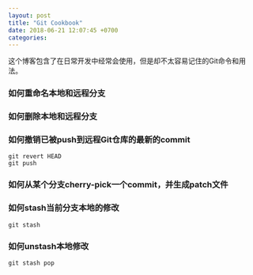 ```yaml
---
layout: post
title: "Git Cookbook"
date: 2018-06-21 12:07:45 +0700
categories:
---
```

这个博客包含了在日常开发中经常会使用，但是却不太容易记住的Git命令和用法。

<!-- more -->

### 如何重命名本地和远程分支

### 如何删除本地和远程分支

### 如何撤销已被push到远程Git仓库的最新的commit
```
git revert HEAD
git push
```

### 如何从某个分支cherry-pick一个commit，并生成patch文件

### 如何stash当前分支本地的修改
```
git stash
```

### 如何unstash本地修改
```
git stash pop
```
